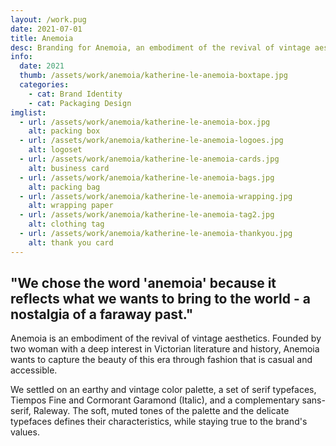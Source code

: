 ```yaml
---
layout: /work.pug
date: 2021-07-01
title: Anemoia
desc: Branding for Anemoia, an embodiment of the revival of vintage aesthetics.
info:
  date: 2021
  thumb: /assets/work/anemoia/katherine-le-anemoia-boxtape.jpg
  categories:
    - cat: Brand Identity
    - cat: Packaging Design
imglist:
  - url: /assets/work/anemoia/katherine-le-anemoia-box.jpg
    alt: packing box
  - url: /assets/work/anemoia/katherine-le-anemoia-logoes.jpg
    alt: logoset
  - url: /assets/work/anemoia/katherine-le-anemoia-cards.jpg
    alt: business card
  - url: /assets/work/anemoia/katherine-le-anemoia-bags.jpg
    alt: packing bag
  - url: /assets/work/anemoia/katherine-le-anemoia-wrapping.jpg
    alt: wrapping paper
  - url: /assets/work/anemoia/katherine-le-anemoia-tag2.jpg
    alt: clothing tag
  - url: /assets/work/anemoia/katherine-le-anemoia-thankyou.jpg
    alt: thank you card
---
```

## "We chose the word 'anemoia' because it reflects what we wants to bring to the world - a nostalgia of a faraway past."

Anemoia is an embodiment of the revival of vintage aesthetics. Founded by two woman with a deep interest in Victorian literature and history, Anemoia wants to capture the beauty of this era through fashion that is casual and accessible.

We settled on an earthy and vintage color palette, a set of serif typefaces, Tiempos Fine and Cormorant Garamond (Italic), and a complementary sans-serif, Raleway. The soft, muted tones of the palette and the delicate typefaces defines their characteristics, while staying true to the brand's values.